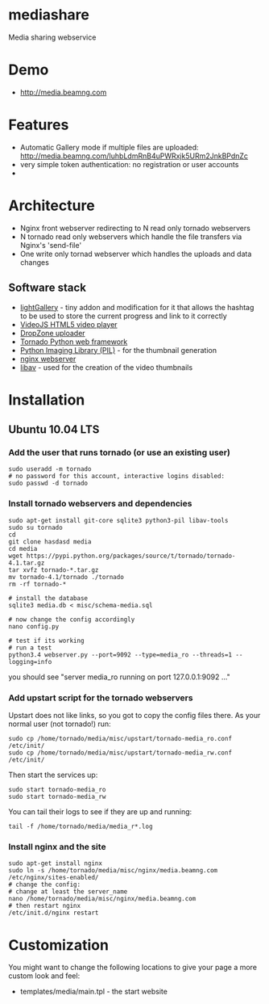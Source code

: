 # mediashare
Media sharing webservice


# Demo
 * http://media.beamng.com

# Features
 * Automatic Gallery mode if multiple files are uploaded: http://media.beamng.com/IuhbLdmRnB4uPWRxjk5URm2JnkBPdnZc
 * very simple token authentication: no registration or user accounts
 * 

# Architecture

- Nginx front webserver redirecting to N read only tornado webservers
- N tornado read only webservers which handle the file transfers via Nginx's 'send-file'
- One write only tornad webserver which handles the uploads and data changes

## Software stack
 * [lightGallery](http://sachinchoolur.github.io/lightGallery) - tiny addon and modification for it that allows the hashtag to be used to store the current progress and link to it correctly
 * [VideoJS HTML5 video player](http://www.videojs.com/)
 * [DropZone uploader](http://www.dropzonejs.com/)
 * [Tornado Python web framework](http://www.tornadoweb.org/en/stable/)
 * [Python Imaging Library (PIL)](http://en.wikipedia.org/wiki/Python_Imaging_Library) - for the thumbnail generation
 * [nginx webserver](http://nginx.org/)
 * [libav](https://libav.org/) - used for the creation of the video thumbnails

# Installation

## Ubuntu 10.04 LTS

### Add the user that runs tornado (or use an existing user)

~~~
sudo useradd -m tornado
# no password for this account, interactive logins disabled:
sudo passwd -d tornado
~~~

### Install tornado webservers and dependencies

~~~
sudo apt-get install git-core sqlite3 python3-pil libav-tools
sudo su tornado
cd
git clone hasdasd media
cd media
wget https://pypi.python.org/packages/source/t/tornado/tornado-4.1.tar.gz
tar xvfz tornado-*.tar.gz
mv tornado-4.1/tornado ./tornado
rm -rf tornado-*

# install the database
sqlite3 media.db < misc/schema-media.sql

# now change the config accordingly
nano config.py

# test if its working
# run a test
python3.4 webserver.py --port=9092 --type=media_ro --threads=1 --logging=info
~~~

you should see "server media_ro running on port 127.0.0.1:9092 ..."

### Add upstart script for the tornado webservers

Upstart does not like links, so you got to copy the config files there. As your normal user (not tornado!) run:

~~~
sudo cp /home/tornado/media/misc/upstart/tornado-media_ro.conf /etc/init/
sudo cp /home/tornado/media/misc/upstart/tornado-media_rw.conf /etc/init/
~~~

Then start the services up:

~~~
sudo start tornado-media_ro
sudo start tornado-media_rw
~~~

You can tail their logs to see if  they are up and running:

~~~
tail -f /home/tornado/media/media_r*.log
~~~

### Install nginx and the site

~~~
sudo apt-get install nginx
sudo ln -s /home/tornado/media/misc/nginx/media.beamng.com /etc/nginx/sites-enabled/
# change the config:
# change at least the server_name
nano /home/tornado/media/misc/nginx/media.beamng.com
# then restart nginx
/etc/init.d/nginx restart
~~~


# Customization

You might want to change the following locations to give your page a more custom look and feel:

 * templates/media/main.tpl - the start website
